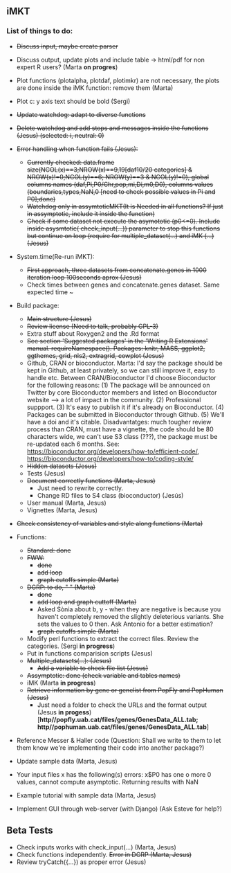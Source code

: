 ## iMKT  
### List of things to do:

- ~~Discuss input, maybe create parser~~
- Discuss output, update plots and include table -> html/pdf for non expert R users?  (Marta **on progres**)
- Plot functions (plotalpha, plotdaf, plotimkr) are not necessary, the plots are done inside the iMK function: remove them (Marta)
- Plot c: y axis text should be bold (Sergi)
- ~~Update watchdog: adapt to diverse functions~~
- ~~Delete watchdog and add stops and messages inside the functions (Jesus) (selected: i, neutral: 0)~~
- ~~Error handling when function fails (Jesus):~~
	- ~~Currently checked: data.frame size(NCOL(x)==3;NROW(x)==9,19[daf10/20 categories] & NROW(x)!=0;NCOL(y)==6; NROW(y)==3 & NCOL(y)!=0), global columns names (daf,Pi,P0/Chr,pop,mi,Di,m0,D0), columns values (boundaries,types,NaN,0 [need to check possible values in Pi and P0];done)~~
	- ~~Watchdog only in assymtoticMKT(It is Needed in all functions? If just in assymptotic, include it inside the function)~~
	- ~~Check if some dataset not execute the asymototic (p0<=0). Include inside asysmtotic( check_input(...)) parameter to stop this functions but continue on loop (require for multiple_dataset(...) and iMK (...) (Jesus)~~

- System.time(Re-run iMKT):  
	- ~~First	approach, three datasets from concatenate.genes in 1000 iteration loop 100seconds aprox (Jesus)~~ 
	- Check times between genes and concatenate.genes dataset. Same expected time ~ 
- Build package:
	- ~~Main structure (Jesus)~~
	- ~~Review license (Need to talk, probably GPL-3)~~
	- Extra stuff about Roxygen2 and the .Rd format
	- ~~See section 'Suggested packages' in the 'Writing R Extensions' manual.  requireNamespace(). Packages: knitr, MASS, ggplot2, ggthemes, grid, nls2, extragrid, cowplot (Jesus)~~
	- Github, CRAN or bioconductor. Marta: I'd say the package should be kept in Github, at least privately, so we can still improve it, easy to handle etc. Between CRAN/Bioconductor I'd choose Bioconductor for the following reasons: (1) The package will be announced on Twitter by core Bioconductor members and listed on Bioconductor website --> a lot of impact in the community. (2) Professional suppport. (3) It's easy to publish it if it's already on Bioconductor. (4) Packages can be submitted in Bioconductor through Github. (5) We'll have a doi and it's citable. Disadvantatges: much tougher review process than CRAN, must have a vignette, the code should be 80 characters wide, we can't use S3 class (???), the package must be re-updated each 6 months. See: https://bioconductor.org/developers/how-to/efficient-code/, https://bioconductor.org/developers/how-to/coding-style/   
	- ~~Hidden datasets (Jesus)~~
	- Tests (Jesus)
	- ~~Document correctly functions (Marta, Jesus)~~
		- Just need to rewrite correctly.
		- Change RD files to S4 class (bioconductor) (Jesús)
	- User manual (Marta, Jesus)
	- Vignettes (Marta, Jesus)

- ~~Check consistency of variables and style along functions (Marta)~~
- Functions:
	- ~~Standard: done~~
	- ~~FWW:~~
		- ~~done~~  
		- ~~add loop~~  
		- ~~graph cutoffs simple (Marta)~~
	- ~~DGRP: to do, " " (Marta)~~
		- ~~done~~  
		- ~~add loop and graph cuttoff (Marta)~~
		- Asked Sònia about b, y - when they are negative is because you haven't completely removed the slightly deleterious variants. She sets the values to 0 then. Ask Antonio for a better estimation?
		- ~~graph cutoffs simple (Marta)~~
	- Modify perl functions to extract the correct files. Review the categories. (Sergi **in progress**)
	- Put in functions comparision scripts (Jesus)
	- ~~Multiple_datasets(...): (Jesus)~~
		- ~~Add a variable to check file list (Jesus)~~
	- ~~Assymptotic: done (check variable and tables names)~~
	- iMK (Marta **in progress**)
	- ~~Retrieve information by gene or genelist from PopFly and PopHuman (Jesus)~~
		- Just need a folder to check the URLs and the format output (Jesus **in progess**) 
			[**http//popfly.uab.cat/files/genes/GenesData_ALL.tab; 
			http//pophuman.uab.cat/files/genes/GenesData_ALL.tab**]

- Reference Messer & Haller code (Question: Shall we write to them to let them know we're implementing their code into another package?)


- Update sample data (Marta, Jesus)
- Your input files x has the following(s) errors: x$P0 has one o more 0 values, cannot compute asymptotic. Returning results with NaN
- Example tutorial with sample data (Marta, Jesus)

- Implement GUI through web-server (with Django) (Ask Esteve for help?)  

## Beta Tests
- Check inputs works with check_input(...) (Marta, Jesus)
- Check functions independently. ~~Error in DGRP (Marta, Jesus)~~
- Review tryCatch({...}) as proper error (Jesus)
